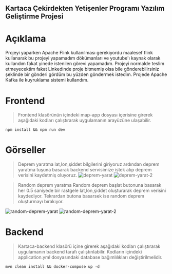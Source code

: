 ## Kartaca Çekirdekten Yetişenler Programı Yazılım Geliştirme Projesi


# Açıklama 
<span>Projeyi yaparken Apache Flink kullanılması gerekiyordu maalesef flink kullanarak bu projeyi yapamadım dökümanları ve youtube'ı kaynak olarak kullandım fakat yinede istenilen görevi yapamadım. Projeyi normalde teslim etmeyecektim fakat Linkedinde proje bitmemiş olsa bile gönderebilirsiniz şeklinde bir gönderi gördüm bu yüzden göndermek istedim. Projede Apache Kafka ile kuyruklama sistemi kullandım. </span>

# Frontend

>Frontend klasörünün içindeki map-app dosyası içerisine girerek aşağıdaki kodları çalıştırarak uygulamanın arayüzüne ulaşabilir.
```
npm install && npm run dev
```

# Görseller 
>Deprem yaratma
<span>lat,lon,şiddet bilgilerini giriyoruz ardından deprem yaratma tuşuna basarak backend servisimize istek atıp deprem verisini kaydetmiş oluyoruz.</span>
![deprem-yarat](https://github.com/KadirAksoy/kartaca-task/assets/90133005/07080118-10ca-4ee4-9211-a671452f187f)
![deprem-yarat-2](https://github.com/KadirAksoy/kartaca-task/assets/90133005/7c0ec7dc-dc0d-438c-a59a-e5cb074bac0e)

>Random deprem yaratma
<span>Random deprem başlat butonuna basarak her 0.5 saniyede bir rastgele lat,lon,şiddet oluşturarak deprem verisini kaydediyor. Tekrardan butona basarsek ise random deprem oluşturmayı bırakıyor.</span>

![random-deprem-yarat](https://github.com/KadirAksoy/kartaca-task/assets/90133005/821dde1f-3729-4b72-aed6-fdd343c6d63e)
![random-deprem-yarat-2](https://github.com/KadirAksoy/kartaca-task/assets/90133005/c0a22f92-5a60-4d6a-a30f-58e8746bbb92)

# Backend

>Kartaca-backend klasörü içine girerek aşağıdaki kodları çalıştırarak uygulamanın backend tarafı çalıştırılabilir. Kodların içindeki application.yml dosyasındaki database bağımlılıkları değiştirilmelidir.
```
mvn clean install && docker-compose up -d
```



